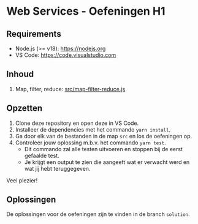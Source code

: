# Web Services - Oefeningen H1

## Requirements

- Node.js (>= v18): <https://nodejs.org>
- VS Code: <https://code.visualstudio.com>

## Inhoud

1. Map, filter, reduce: [src/map-filter-reduce.js](src/map-filter-reduce.js)

## Opzetten

1. Clone deze repository en open deze in VS Code.
2. Installeer de dependencies met het commando `yarn install`.
3. Ga door elk van de bestanden in de map `src` en los de oefeningen op.
4. Controleer jouw oplossing m.b.v. het commando `yarn test`.
   - Dit commando zal alle testen uitvoeren en stoppen bij de eerst gefaalde test.
   - Je krijgt een output te zien die aangeeft wat er verwacht werd en wat jij hebt teruggegeven.

Veel plezier!

## Oplossingen

De oplossingen voor de oefeningen zijn te vinden in de branch `solution`.

